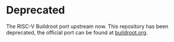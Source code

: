 # Deprecated

The RISC-V Buildroot port upstream now.  This repository has been
deprecated, the official port can be found at
[buildroot.org](https://buildroot.org).
